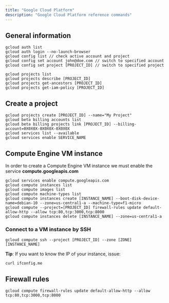 ```yaml
---
title: "Google Cloud Platform"
description: "Google Cloud Platform reference commands"
---
```


## General information
```
gcloud auth list
gcloud auth login --no-launch-browser
gcloud config list // check active account and project
gcloud config set account john@doe.com // switch to specified account
gcloud config set project [PROJECT_ID] // switch to specified project

gcloud projects list
gcloud projects describe [PROJECT_ID]
gcloud projects get-ancestors [PROJECT_ID]
gcloud projects get-iam-policy [PROJECT_ID]
```

## Create a project
```
gcloud projects create [PROJECT_ID] --name="My Project"
gcloud beta billing accounts list
gcloud beta billing projects link [PROJECT_ID] --billing-account=0X0X0X-0X0X0X-0X0X0X
gcloud services list --available
gcloud services enable SERVICE_NAME
```

## Compute Engine VM instance

In order to create a Compute Engine VM instance we must enable the service **compute.googleapis.com**

```
gcloud services enable compute.googleapis.com
gcloud compute instances list
gcloud compute images list
gcloud compute machine-types list
gcloud compute instances create [INSTANCE_NAME] --boot-disk-device-name=debian-10 --zone=us-central1-a --machine-type=f1-micro
gcloud compute --project=[PROJECT_ID] firewall-rules update default-allow-http --allow tcp:80,tcp:3000,tcp:8000
gcloud compute instances delete [INSTANCE_NAME] --zone=us-central1-a
```

### Connect to a VM instance by SSH
```
gcloud compute ssh --project [PROJECT_ID] --zone [ZONE] [INSTANCE_NAME]
```

**Tip**: If you want to know the IP of your instance, issue:
```
curl ifconfig.me
```

## Firewall rules

```
gcloud compute firewall-rules update default-allow-http --allow tcp:80,tcp:3000,tcp:8000
```

